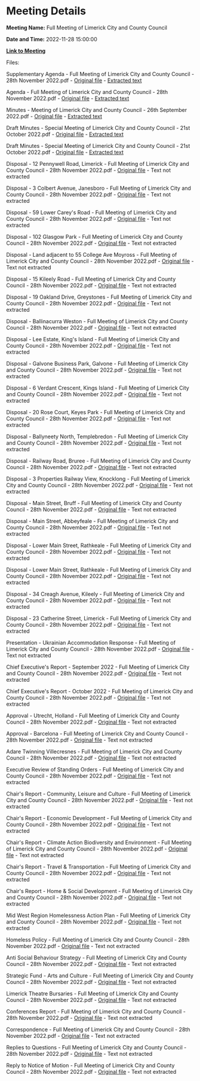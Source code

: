 # Meeting Details

**Meeting Name:** Full Meeting of Limerick City and County Council

**Date and Time:** 2022-11-28 15:00:00

**[Link to Meeting](https://www.limerick.ie/council/whats-on/full-meeting-of-limerick-city-and-county-council)**

Files: 

Supplementary Agenda - Full Meeting of Limerick City and County Council - 28th November 2022.pdf - [Original file](https://www.limerick.ie/sites/default/files/media/documents/2022-11/Supplementary%20Agenda%20Council%20Meeting%2028.11.2022.pdf) - [Extracted text](./Supplementary%20Agenda%20-%20Full%20Meeting%20of%20Limerick%20City%20and%20County%20Council%20-%2028th%20November%202022.md)

Agenda - Full Meeting of Limerick City and County Council - 28th November 2022.pdf - [Original file](https://www.limerick.ie/sites/default/files/media/documents/2022-11/00%20Agenda%20Council%20Meeting%2028.11.2022.pdf) - [Extracted text](./Agenda%20-%20Full%20Meeting%20of%20Limerick%20City%20and%20County%20Council%20-%2028th%20November%202022.md)

Minutes - Meeting of Limerick City and County Council - 26th September 2022.pdf - [Original file](https://www.limerick.ie/sites/default/files/media/documents/2022-11/01%20%28a%29%20Minutes%20Ordinary%20Meeting%2026.09.2022.pdf) - [Extracted text](./Minutes%20-%20Meeting%20of%20Limerick%20City%20and%20County%20Council%20-%2026th%20September%202022.md)

Draft Minutes - Special Meeting of Limerick City and County Council - 21st October 2022.pdf - [Original file](https://www.limerick.ie/sites/default/files/media/documents/2022-11/01%20%28b%29%20Draft%20Minutes%20Special%20Meeting%2021.10.2022%20%28Co-option%29.pdf) - [Extracted text](./Draft%20Minutes%20-%20Special%20Meeting%20of%20Limerick%20City%20and%20County%20Council%20-%2021st%20October%202022.md)

Draft Minutes - Special Meeting of Limerick City and County Council - 21st October 2022.pdf - [Original file](https://www.limerick.ie/sites/default/files/media/documents/2022-11/01%20%28c%29%20Draft%20Minutes%20Special%20Meeting%2021.10.2022%20%28Land%20Tax%29.pdf) - [Extracted text](./Draft%20Minutes%20-%20Special%20Meeting%20of%20Limerick%20City%20and%20County%20Council%20-%2021st%20October%202022.md)

Disposal - 12 Pennywell Road, Limerick - Full Meeting of Limerick City and County Council - 28th November 2022.pdf - [Original file](https://www.limerick.ie/sites/default/files/media/documents/2022-11/03%20%28a%29%20Disposal%20-%2012%20Pennywell%20Road%2C%20Limerick.pdf) - Text not extracted

Disposal - 3 Colbert Avenue, Janesboro - Full Meeting of Limerick City and County Council - 28th November 2022.pdf - [Original file](https://www.limerick.ie/sites/default/files/media/documents/2022-11/03%20%28b%29%20Disposal-%203%20Colbert%20Avenue%2C%20Janesboro.pdf) - Text not extracted

Disposal - 59 Lower Carey's Road - Full Meeting of Limerick City and County Council - 28th November 2022.pdf - [Original file](https://www.limerick.ie/sites/default/files/media/documents/2022-11/03%20%28c%29%20Disposal%20-%2059%20Lower%20Carey%27s%20Road.pdf) - Text not extracted

Disposal - 102 Glasgow Park - Full Meeting of Limerick City and County Council - 28th November 2022.pdf - [Original file](https://www.limerick.ie/sites/default/files/media/documents/2022-11/03%20%28d%29%20Disposal%20-%20102%20Glasgow%20Park.pdf) - Text not extracted

Disposal - Land adjacent to 55 College Ave Moyross - Full Meeting of Limerick City and County Council - 28th November 2022.pdf - [Original file](https://www.limerick.ie/sites/default/files/media/documents/2022-11/03%20%28e%29%20Disposal%20-%20land%20adj%2055%20College%20Ave%20Moyross.pdf) - Text not extracted

Disposal - 15 Kileely Road - Full Meeting of Limerick City and County Council - 28th November 2022.pdf - [Original file](https://www.limerick.ie/sites/default/files/media/documents/2022-11/03%20%28f%29%20Disposal%20-%2015%20Kileely%20Road.pdf) - Text not extracted

Disposal - 19 Oakland Drive, Greystones - Full Meeting of Limerick City and County Council - 28th November 2022.pdf - [Original file](https://www.limerick.ie/sites/default/files/media/documents/2022-11/03%20%28g%29%20Disposal%2019%20Oakland%20Drive%20Greystones.pdf) - Text not extracted

Disposal - Ballinacurra Weston - Full Meeting of Limerick City and County Council - 28th November 2022.pdf - [Original file](https://www.limerick.ie/sites/default/files/media/documents/2022-11/03%20%28h%29%20Disposal%20Ballinacurra%20Weston.pdf) - Text not extracted

Disposal - Lee Estate, King's Island - Full Meeting of Limerick City and County Council - 28th November 2022.pdf - [Original file](https://www.limerick.ie/sites/default/files/media/documents/2022-11/03%20%28i%29%20Disposal%20Lee%20Estate%20King%27s%20Island.pdf) - Text not extracted

Disposal - Galvone Business Park, Galvone - Full Meeting of Limerick City and County Council - 28th November 2022.pdf - [Original file](https://www.limerick.ie/sites/default/files/media/documents/2022-11/03%20%28j%29%20Disposal%20Galvone%20Business%20Park%20Galvone.pdf) - Text not extracted

Disposal - 6 Verdant Crescent, Kings Island - Full Meeting of Limerick City and County Council - 28th November 2022.pdf - [Original file](https://www.limerick.ie/sites/default/files/media/documents/2022-11/03%20%28k%29%20Disposal%206%20Verdant%20Crescent%2C%20Kings%20Island.pdf) - Text not extracted

Disposal - 20 Rose Court, Keyes Park - Full Meeting of Limerick City and County Council - 28th November 2022.pdf - [Original file](https://www.limerick.ie/sites/default/files/media/documents/2022-11/03%20%28l%29%20Disposal%2020%20Rose%20Court%2C%20Keyes%20Park.pdf) - Text not extracted

Disposal - Ballyneety North, Templebredon - Full Meeting of Limerick City and County Council - 28th November 2022.pdf - [Original file](https://www.limerick.ie/sites/default/files/media/documents/2022-11/03%20%28m%29%20Disposal%20Ballyneety%20Nth%20Templebredon.pdf) - Text not extracted

Disposal - Railway Road, Bruree - Full Meeting of Limerick City and County Council - 28th November 2022.pdf - [Original file](https://www.limerick.ie/sites/default/files/media/documents/2022-11/03%20%28n%29%20Disposal%20Railway%20road%20Bruree.pdf) - Text not extracted

Disposal - 3 Properties Railway View, Knocklong - Full Meeting of Limerick City and County Council - 28th November 2022.pdf - [Original file](https://www.limerick.ie/sites/default/files/media/documents/2022-11/03%20%28o%29%20Disposal%203%20properties%20Railway%20View%20Knocklong.pdf) - Text not extracted

Disposal - Main Street, Bruff - Full Meeting of Limerick City and County Council - 28th November 2022.pdf - [Original file](https://www.limerick.ie/sites/default/files/media/documents/2022-11/03%20%28p%29%20Disposal%20Main%20Street%20Bruff.pdf) - Text not extracted

Disposal - Main Street, Abbeyfeale - Full Meeting of Limerick City and County Council - 28th November 2022.pdf - [Original file](https://www.limerick.ie/sites/default/files/media/documents/2022-11/03%20%28q%29%20Disposal%20Main%20Street%2C%20Abbeyfeale.pdf) - Text not extracted

Disposal - Lower Main Street, Rathkeale - Full Meeting of Limerick City and County Council - 28th November 2022.pdf - [Original file](https://www.limerick.ie/sites/default/files/media/documents/2022-11/03%20%28r%29%20Disposal%20Lower%20Main%20Street%20Rathkeale.pdf) - Text not extracted

Disposal - Lower Main Street, Rathkeale - Full Meeting of Limerick City and County Council - 28th November 2022.pdf - [Original file](https://www.limerick.ie/sites/default/files/media/documents/2022-11/03%20%28s%29%20Disposal%20Lr%20Main%20Street%20Rathkeale.pdf) - Text not extracted

Disposal - 34 Creagh Avenue, Kileely - Full Meeting of Limerick City and County Council - 28th November 2022.pdf - [Original file](https://www.limerick.ie/sites/default/files/media/documents/2022-11/03%20%28t%29%20Disposal%2034%20Creagh%20Avenue%20Kileely.pdf) - Text not extracted

Disposal - 23 Catherine Street, Limerick - Full Meeting of Limerick City and County Council - 28th November 2022.pdf - [Original file](https://www.limerick.ie/sites/default/files/media/documents/2022-11/03%20%28u%29%20Disposal%2023%20Catherine%20Street%20Limerick.pdf) - Text not extracted

Presentation - Ukrainian Accommodation Response - Full Meeting of Limerick City and County Council - 28th November 2022.pdf - [Original file](https://www.limerick.ie/sites/default/files/media/documents/2023-01/Presentation%20on%20Ukraining%20Accommodation%20Response%20-%20Council%20Meeting%2028.11.2022.pdf) - Text not extracted

Chief Executive's Report - September 2022 - Full Meeting of Limerick City and County Council - 28th November 2022.pdf - [Original file](https://www.limerick.ie/sites/default/files/media/documents/2022-11/04%20%28a%29%20%28i%29%20Chief%20Executive%27s%20Report%20-%20September%202022.pdf) - Text not extracted

Chief Executive's Report - October 2022 - Full Meeting of Limerick City and County Council - 28th November 2022.pdf - [Original file](https://www.limerick.ie/sites/default/files/media/documents/2022-11/04%20%28a%29%20%28ii%29%20Chief%20Executive%27s%20Report%20-%20October%202022.pdf) - Text not extracted

Approval - Utrecht, Holland - Full Meeting of Limerick City and County Council - 28th November 2022.pdf - [Original file](https://www.limerick.ie/sites/default/files/media/documents/2023-02/04%20%28b%29%20%28i%29%20Approval%20Utrecht%2C%20Holland%20-%20Full%20Meeting%20of%20Limerick%20City%20and%20County%20Council%20-%2028th%20November%202022.pdf) - Text not extracted

Approval - Barcelona - Full Meeting of Limerick City and County Council - 28th November 2022.pdf - [Original file](https://www.limerick.ie/sites/default/files/media/documents/2022-11/04%20%28b%29%20%28ii%29%20Approval%20Barcelona.pdf) - Text not extracted

Adare Twinning Villecresnes - Full Meeting of Limerick City and County Council - 28th November 2022.pdf - [Original file](https://www.limerick.ie/sites/default/files/media/documents/2022-11/04%20%28c%29%20Adare%20Twinning%20Villecresnes.pdf) - Text not extracted

Executive Review of Standing Orders - Full Meeting of Limerick City and County Council - 28th November 2022.pdf - [Original file](https://www.limerick.ie/sites/default/files/media/documents/2022-11/04%20%28d%29%20Executive%20Review%20of%20Standing%20Orders.pdf) - Text not extracted

Chair's Report - Community, Leisure and Culture - Full Meeting of Limerick City and County Council - 28th November 2022.pdf - [Original file](https://www.limerick.ie/sites/default/files/media/documents/2022-11/04%20%28e%29%20%28i%29%20Chair%27s%20Report%20-%20Comm%20Leisure%20Culture.pdf) - Text not extracted

Chair's Report - Economic Development - Full Meeting of Limerick City and County Council - 28th November 2022.pdf - [Original file](https://www.limerick.ie/sites/default/files/media/documents/2022-11/04%20%28e%29%20%28ii%29%20Chair%27s%20Report%20-%20Econ%20Dev.pdf) - Text not extracted

Chair's Report - Climate Action Biodiversity and Environment - Full Meeting of Limerick City and County Council - 28th November 2022.pdf - [Original file](https://www.limerick.ie/sites/default/files/media/documents/2022-11/04%20%28e%29%20%28iii%29%20Chair%27s%20Report%20CABE%20SPC.pdf) - Text not extracted

Chair's Report - Travel & Transportation - Full Meeting of Limerick City and County Council - 28th November 2022.pdf - [Original file](https://www.limerick.ie/sites/default/files/media/documents/2022-11/04%20%28e%29%20%28iv%29%20Chair%27s%20Report%20-%20Travel%20%26%20Transp.pdf) - Text not extracted

Chair's Report - Home & Social Development - Full Meeting of Limerick City and County Council - 28th November 2022.pdf - [Original file](https://www.limerick.ie/sites/default/files/media/documents/2022-11/04%20%28e%29%20%28v%29%20%28i%29%20Chair%27s%20Report%20-%20Home%20%26%20Soc%20Dev..pdf) - Text not extracted

Mid West Region Homelessness Action Plan - Full Meeting of Limerick City and County Council - 28th November 2022.pdf - [Original file](https://www.limerick.ie/sites/default/files/media/documents/2022-11/04%20%28e%29%20%28v%29%20%28i%29%20MW%20Region%20Homelessness%20Action%20Plan.pdf) - Text not extracted

Homeless Policy - Full Meeting of Limerick City and County Council - 28th November 2022.pdf - [Original file](https://www.limerick.ie/sites/default/files/media/documents/2022-11/04%20%28e%29%20%28v%29%20%28ii%29%20%20Homeless%20Policy.pdf) - Text not extracted

Anti Social Behaviour Strategy - Full Meeting of Limerick City and County Council - 28th November 2022.pdf - [Original file](https://www.limerick.ie/sites/default/files/media/documents/2022-11/04%20%28e%29%20%28v%29%20%28iii%29%20Anti%20Social%20Behaviour%20Strategy.pdf) - Text not extracted

Strategic Fund - Arts and Culture - Full Meeting of Limerick City and County Council - 28th November 2022.pdf - [Original file](https://www.limerick.ie/sites/default/files/media/documents/2022-11/05%20%28b%29%20Strategic%20Fund%20Arts%20Culture.pdf) - Text not extracted

Limerick Theatre Bursaries - Full Meeting of Limerick City and County Council - 28th November 2022.pdf - [Original file](https://www.limerick.ie/sites/default/files/media/documents/2022-11/06%20%28c%29%20Limerick%20Theatre%20Bursaries.pdf) - Text not extracted

Conferences Report - Full Meeting of Limerick City and County Council - 28th November 2022.pdf - [Original file](https://www.limerick.ie/sites/default/files/media/documents/2022-11/06%20Conferences%20Report.pdf) - Text not extracted

Correspondence - Full Meeting of Limerick City and County Council - 28th November 2022.pdf - [Original file](https://www.limerick.ie/sites/default/files/media/documents/2022-11/Correspondence.pdf) - Text not extracted

Replies to Questions - Full Meeting of Limerick City and County Council - 28th November 2022.pdf - [Original file](https://www.limerick.ie/sites/default/files/media/documents/2022-11/Replies%20to%20Questions%20-%20November%20Council%20Meeting.pdf) - Text not extracted

Reply to Notice of Motion - Full Meeting of Limerick City and County Council - 28th November 2022.pdf - [Original file](https://www.limerick.ie/sites/default/files/media/documents/2023-01/Reply%20to%20Notice%20of%20Motion%20-%20Full%20Meeting%20of%20Limerick%20City%20and%20County%20Council%20-%2028th%20November%202022.pdf) - Text not extracted

